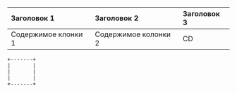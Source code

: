 |Заголовок 1|Заголовок 2|Заголовок 3|
|:----------|:-----------|:----------|
|Содержимое клонки 1| Содержимое колонки 2| СD
    +-------+
    |       |
    |       |
    |       |
    +-------+
